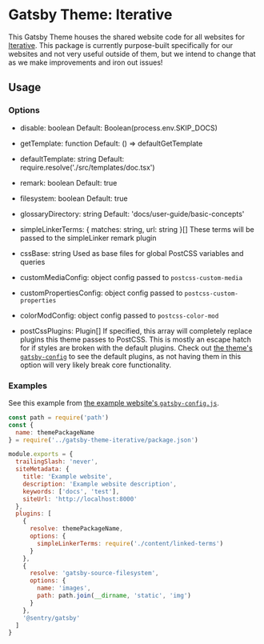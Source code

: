 # Gatsby Theme: Iterative

This Gatsby Theme houses the shared website code for all websites for
[Iterative](https://iterative.ai). This package is currently purpose-built
specifically for our websites and not very useful outside of them, but we intend
to change that as we make improvements and iron out issues!

## Usage

### Options

- disable: boolean Default: Boolean(process.env.SKIP_DOCS)

- getTemplate: function Default: () => defaultGetTemplate

- defaultTemplate: string Default: require.resolve('./src/templates/doc.tsx')

- remark: boolean Default: true

- filesystem: boolean Default: true

- glossaryDirectory: string Default: 'docs/user-guide/basic-concepts'

- simpleLinkerTerms: { matches: string, url: string }[] These terms will be
  passed to the simpleLinker remark plugin

- cssBase: string Used as base files for global PostCSS variables and queries

- customMediaConfig: object config passed to `postcss-custom-media`

- customPropertiesConfig: object config passed to `postcss-custom-properties`

- colorModConfig: object config passed to `postcss-color-mod`

- postCssPlugins: Plugin[] If specified, this array will completely replace
  plugins this theme passes to PostCSS. This is mostly an escape hatch for if
  styles are broken with the default plugins. Check out
  [the theme's `gatsby-config`](https://github.com/iterative/gatsby-theme-iterative/blob/main/packages/gatsby-theme-iterative/gatsby-config.js)
  to see the default plugins, as not having them in this option will very likely
  break core functionality.

### Examples

See this example from
[the example website's `gatsby-config.js`](https://github.com/iterative/gatsby-theme-iterative/blob/main/packages/example/gatsby-config.js).

```js
const path = require('path')
const {
  name: themePackageName
} = require('../gatsby-theme-iterative/package.json')

module.exports = {
  trailingSlash: 'never',
  siteMetadata: {
    title: 'Example website',
    description: 'Example website description',
    keywords: ['docs', 'test'],
    siteUrl: 'http://localhost:8000'
  },
  plugins: [
    {
      resolve: themePackageName,
      options: {
        simpleLinkerTerms: require('./content/linked-terms')
      }
    },
    {
      resolve: 'gatsby-source-filesystem',
      options: {
        name: 'images',
        path: path.join(__dirname, 'static', 'img')
      }
    },
    '@sentry/gatsby'
  ]
}
```
